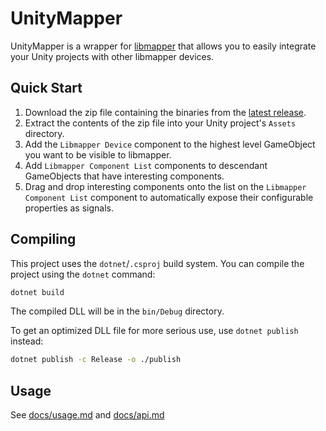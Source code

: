 # UnityMapper

UnityMapper is a wrapper for [libmapper](https://github.com/libmapper/libmapper) that allows you to easily integrate your
Unity projects with other libmapper devices.

## Quick Start

1. Download the zip file containing the binaries from the [latest release](https://github.com/libmapper/UnityMapper/releases/latest).
2. Extract the contents of the zip file into your Unity project's `Assets` directory.
3. Add the `Libmapper Device` component to the highest level GameObject you want to be visible to libmapper.
4. Add `Libmapper Component List` components to descendant GameObjects that have interesting components.
5. Drag and drop interesting components onto the list on the `Libmapper Component List` component to automatically expose their
    configurable properties as signals.

## Compiling
This project uses the `dotnet`/`.csproj` build system. You can compile the project using the `dotnet` command:

```bash
dotnet build
```
The compiled DLL will be in the `bin/Debug` directory.

To get an optimized DLL file for more serious use, use `dotnet publish` instead:
```bash
dotnet publish -c Release -o ./publish
```


## Usage
See [docs/usage.md](docs/usage.md) and [docs/api.md](docs/api.md)